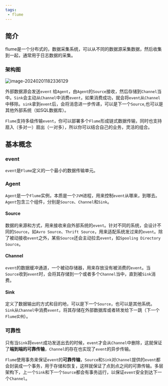 ```yaml
---
tags:
 - flume
---
```


## 简介

flume是一个分布式的，数据采集系统，可以从不同的数据源采集数据，然后收集到一起，通常用于日志数据的采集。

### 架构图

![image-20240201182336129](https://raw.githubusercontent.com/JasirVoriya/images-bed/master/imageimage-20240201182336129.png)

外部数据源会发送`event` 给`Agent`，由`Agent`的`Source`接收，然后存储到`Channel`当中。`Sink`会主动从`Channel`中消费`event`，如果消费成功，就会将`event`从`Channel`中移除。`sink`拿到`event`后，会将消息进一步传递，可以是下一个`Source`,也可以是其他外部系统（如SQL数据库）。

`Flume`支持多级传输`event`，你可以部署多个`Flume`形成链式数据传输，同时也支持扇入（多对一）扇出（一对多），所以你可以结合自己的业务，灵活的组合。

## 基本概念

### event

`event`是`Flume`定义的一个最小的数据传输单元。

### Agent

`Agent`是一个`Flume`实例，本质是一个`JVM`进程，用来控制`event`从哪来，到哪去。`Agent`包含三个组件，分别是`Source`、`Channel`和`Sink`。

#### Source

数据的来源和方式，用来接收来自外部系统的`event`。针对不同的系统，会设计不同的`Source`，如`Avro Source`、`Thrift Source`，用来适配系统发过来的`event`。除了被动接收`event`之外，某些`Source`还会主动拉去`event`，如`Spooling Directory Source`。

#### Channel

`event`的数据缓冲通道，一个被动存储器，用来存放没有被消费的`event`。当`Source`收到`event`时，会将其存储到一个或者多个`Channel`当中，直到被`Sink`消费。

#### Sink

定义了数据输出的方式和目的地，可以是下一个`Source`，也可以是其他系统。`Sink`从`Channel`中消费`event`，将其存储在外部数据库或者转发给下一跳（下一个`Flume实例`）。

### 可靠性

只有当`Sink`将`event`成功发送出去的时候，`event`才会从`Channel`中删除，这就保证了**端到端的可靠传输**，`Channel`的存在也实现了`event`的异步传输。

`Flume`使用事务来保证`event`的**可靠传输**，`Source`和`Sink`对`Channel`提供的`event`都会封装成一个事务，用于存储和恢复，这样就保证了点到点之间的可靠传输。多层架构下，上一个`Sink`和下一个`Source`都会有事务运行，以保证`event`安全到达下一个`Channel`。

